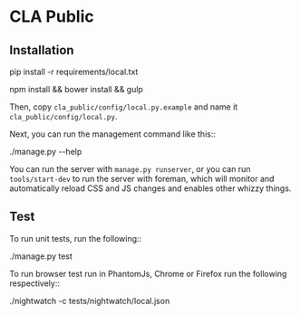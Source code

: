  CLA Public
============

Installation
------------

  pip install -r requirements/local.txt

  npm install && bower install && gulp

Then, copy ``cla_public/config/local.py.example`` and name it ``cla_public/config/local.py``.

Next, you can run the management command like this::

  ./manage.py --help

You can run the server with ``manage.py runserver``, or you can run
``tools/start-dev`` to run the server with foreman, which will monitor and
automatically reload CSS and JS changes and enables other whizzy things.


Test
----

To run unit tests, run the following::

  ./manage.py test

To run browser test run in PhantomJs, Chrome or Firefox run the following respectively::

  ./nightwatch -c tests/nightwatch/local.json
